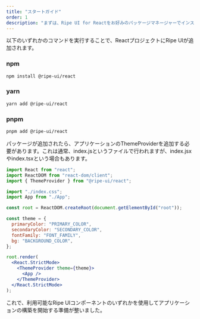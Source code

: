 ```yaml
---
title: "スタートガイド"
order: 1
description: "まずは、Ripe UI for Reactをお好みのパッケージマネージャーでインストールします。"
---
```


以下のいずれかのコマンドを実行することで、ReactプロジェクトにRipe UIが追加されます。

### npm

```bash
npm install @ripe-ui/react
```

### yarn

```bash
yarn add @ripe-ui/react
```

### pnpm

```bash
pnpm add @ripe-ui/react
```

パッケージが追加されたら、アプリケーションのThemeProviderを追加する必要があります。これは通常、index.jsというファイルで行われますが、index.jsxやindex.tsxという場合もあります。

```jsx
import React from "react";
import ReactDOM from "react-dom/client";
import { ThemeProvider } from "@ripe-ui/react";

import "./index.css";
import App from "./App";

const root = ReactDOM.createRoot(document.getElementById("root"));

const theme = {
  primaryColor: "PRIMARY_COLOR",
  secondaryColor: "SECONDARY_COLOR",
  fontFamily: "FONT_FAMILY",
  bg: "BACKGROUND_COLOR",
};

root.render(
  <React.StrictMode>
    <ThemeProvider theme={theme}>
      <App />
    </ThemeProvider>
  </React.StrictMode>
);
```

これで、利用可能なRipe UIコンポーネントのいずれかを使用してアプリケーションの構築を開始する準備が整いました。

